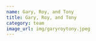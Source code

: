 ```yaml
---
name: Gary, Roy, and Tony
title: Gary, Roy, and Tony
category: team
image_url: img/garyroytony.jpeg
---
```

